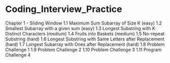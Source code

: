 # Coding_Interview_Practice
Chapter 1 - Sliding Window
1.1 Maximum Sum Subarray of Size K (easy)
1.2 Smallest Subarray with a given sum (easy)
1.3 Longest Substring with K Distinct Characters (medium)
1.4 Fruits into Baskets (medium)
1.5 No-repeat Substring (hard)
1.6 Longest Substring with Same Letters after Replacement (hard)
1.7 Longest Subarray with Ones after Replacement (hard)
1.8 Problem Challenge 1
1.9 Problem Challenge 2
1.10 Problem Challenge 3
1.11 Program Challenge 4
